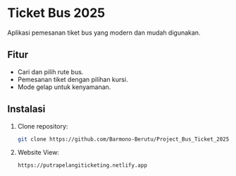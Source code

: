 # Ticket Bus 2025

Aplikasi pemesanan tiket bus yang modern dan mudah digunakan.

## Fitur
- Cari dan pilih rute bus.
- Pemesanan tiket dengan pilihan kursi.
- Mode gelap untuk kenyamanan.

## Instalasi
1. Clone repository:
   ```bash
   git clone https://github.com/Barmono-Berutu/Project_Bus_Ticket_2025.git
   ```
2. Website View:
   ```bash
   https://putrapelangiticketing.netlify.app
   ```